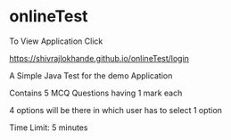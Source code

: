 # onlineTest

To View Application Click

https://shivrajlokhande.github.io/onlineTest/login

A Simple Java Test for the demo Application

Contains 5 MCQ Questions having 1 mark each

4 options will be there in which user has to select 1 option

Time Limit: 5 minutes
